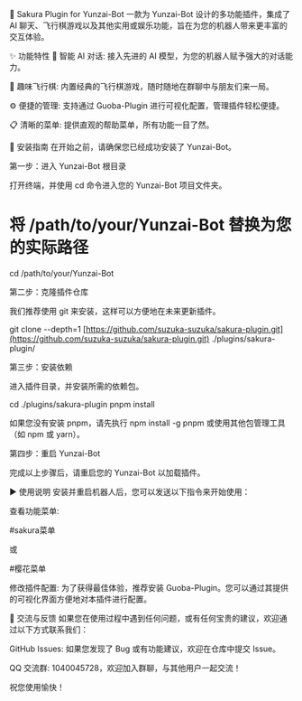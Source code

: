 🌸 Sakura Plugin for Yunzai-Bot
一款为 Yunzai-Bot 设计的多功能插件，集成了 AI 聊天、飞行棋游戏以及其他实用或娱乐功能，旨在为您的机器人带来更丰富的交互体验。

✨ 功能特性
🤖 智能 AI 对话: 接入先进的 AI 模型，为您的机器人赋予强大的对话能力。

🎲 趣味飞行棋: 内置经典的飞行棋游戏，随时随地在群聊中与朋友们来一局。

⚙️ 便捷的管理: 支持通过 Guoba-Plugin 进行可视化配置，管理插件轻松便捷。

📋 清晰的菜单: 提供直观的帮助菜单，所有功能一目了然。

🚀 安装指南
在开始之前，请确保您已经成功安装了 Yunzai-Bot。

第一步：进入 Yunzai-Bot 根目录

打开终端，并使用 cd 命令进入您的 Yunzai-Bot 项目文件夹。

# 将 /path/to/your/Yunzai-Bot 替换为您的实际路径
cd /path/to/your/Yunzai-Bot

第二步：克隆插件仓库

我们推荐使用 git 来安装，这样可以方便地在未来更新插件。

git clone --depth=1 [https://github.com/suzuka-suzuka/sakura-plugin.git](https://github.com/suzuka-suzuka/sakura-plugin.git) ./plugins/sakura-plugin/

第三步：安装依赖

进入插件目录，并安装所需的依赖包。

cd ./plugins/sakura-plugin
pnpm install

如果您没有安装 pnpm，请先执行 npm install -g pnpm 或使用其他包管理工具（如 npm 或 yarn）。

第四步：重启 Yunzai-Bot

完成以上步骤后，请重启您的 Yunzai-Bot 以加载插件。

▶️ 使用说明
安装并重启机器人后，您可以发送以下指令来开始使用：

查看功能菜单:

#sakura菜单

或

#樱花菜单

修改插件配置:
为了获得最佳体验，推荐安装 Guoba-Plugin。您可以通过其提供的可视化界面方便地对本插件进行配置。

💬 交流与反馈
如果您在使用过程中遇到任何问题，或有任何宝贵的建议，欢迎通过以下方式联系我们：

GitHub Issues: 如果您发现了 Bug 或有功能建议，欢迎在仓库中提交 Issue。

QQ 交流群: 1040045728，欢迎加入群聊，与其他用户一起交流！

祝您使用愉快！
